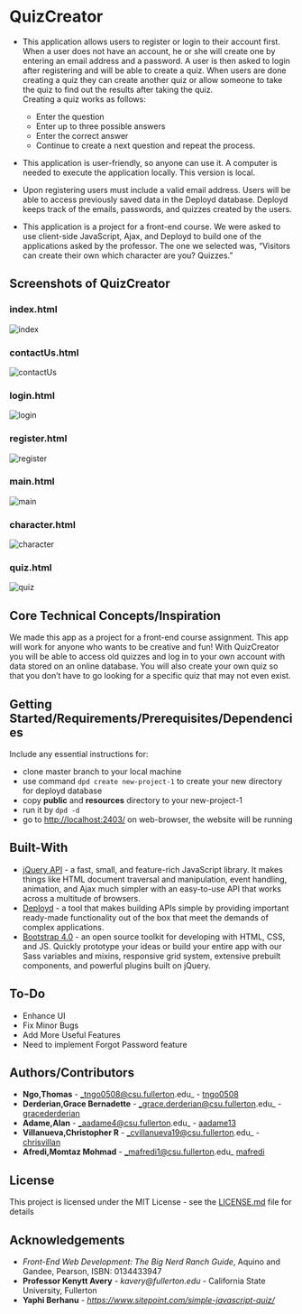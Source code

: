 # QuizCreator

-   This application allows users to register or login to their account first. When a user does not have an account, he or she will create one by entering an email address and a password. A user is then asked to login after registering and will be able to create a quiz. When users are done creating a quiz they can create another quiz or allow someone to take the quiz to find out the results after taking the quiz. </br>
    Creating a quiz works as follows:

    -   Enter the question
    -   Enter up to three possible answers
    -   Enter the correct answer
    -   Continue to create a next question and repeat the process.

-   This application is user-friendly, so anyone can use it. A computer is needed to execute the application locally. This version is local.

-   Upon registering users must include a valid email address. Users will be able to access previously saved data in the Deployd database. Deployd keeps track of the emails, passwords, and quizzes created by the users.

-   This application is a project for a front-end course. We were asked to use client-side JavaScript, Ajax, and Deployd to build one of the applications asked by the professor. The one we selected was, “Visitors can create their own which character are you? Quizzes.”

## Screenshots of QuizCreator

### index.html

![index](screenshots/index.png)

### contactUs.html

![contactUs](screenshots/contactUs.png)

### login.html

![login](screenshots/login.png)

### register.html

![register](screenshots/register.png)

### main.html

![main](screenshots/main.png)

### character.html

![character](screenshots/character.png)

### quiz.html

![quiz](screenshots/quiz.png)

## Core Technical Concepts/Inspiration

We made this app as a project for a front-end course assignment.
This app will work for anyone who wants to be creative and fun!
With QuizCreator you will be able to access old quizzes and log in to your own account with data stored on an online database. You will also create your own quiz so that you don’t have to go looking for a specific quiz that may not even exist.

## Getting Started/Requirements/Prerequisites/Dependencies

Include any essential instructions for:

-   clone master branch to your local machine
-   use command `dpd create new-project-1` to create your new directory for deployd database
-   copy **public** and **resources** directory to your new-project-1
-   run it by `dpd -d`
-   go to <http://localhost:2403/> on web-browser, the website will be running

## Built-With

-   [jQuery API](https://api.jquery.com/) - a fast, small, and feature-rich JavaScript library. It makes things like HTML document traversal and manipulation, event handling, animation, and Ajax much simpler with an easy-to-use API that works across a multitude of browsers.
-   [Deployd](http://docs.deployd.com/docs/getting-started/what-is-deployd.html) - a tool that makes building APIs simple by providing important ready-made functionality out of the box that meet the demands of complex applications.
-   [Bootstrap 4.0](https://getbootstrap.com/docs/4.0/getting-started/introduction/) - an open source toolkit for developing with HTML, CSS, and JS. Quickly prototype your ideas or build your entire app with our Sass variables and mixins, responsive grid system, extensive prebuilt components, and powerful plugins built on jQuery.

## To-Do

-   Enhance UI
-   Fix Minor Bugs
-   Add More Useful Features
-   Need to implement Forgot Password feature

## Authors/Contributors

-   **Ngo,Thomas** - _tngo0508@csu.fullerton.edu_ - [tngo0508](https://github.com/tngo0508)
-   **Derderian,Grace Bernadette** - _grace.derderian@csu.fullerton.edu_ - [gracederderian](https://github.com/gracederderian)
-   **Adame,Alan** - _aadame4@csu.fullerton.edu_ - [aadame13](https://github.com/aadame13)
-   **Villanueva,Christopher R** - _cvillanueva19@csu.fullerton.edu_ - [chrisvillan](https://github.com/chrisvillan)
-   **Afredi,Momtaz Mohmad** - _mafredi1@csu.fullerton.edu_ [mafredi](https://github.com/mafredi) 

## License

This project is licensed under the MIT License - see the [LICENSE.md](LICENSE.md) file for details

## Acknowledgements

-   _Front-End Web Development: The Big Nerd Ranch Guide_, Aquino and Gandee, Pearson, ISBN: 0134433947
-   **Professor Kenytt Avery** - _kavery@fullerton.edu_ - California State University, Fullerton
-   **Yaphi Berhanu** - _<https://www.sitepoint.com/simple-javascript-quiz/>_
